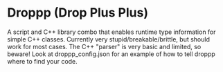 # Droppp (Drop Plus Plus)

A script and C++ library combo that enables runtime type information for simple C++ classes. Currently very stupid/breakable/brittle, but should work for most cases. The C++ "parser" is very basic and limited, so beware! Look at droppp_config.json for an example of how to tell droppp where to find your code.